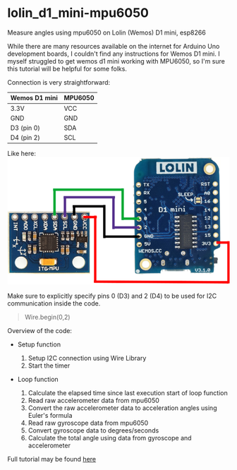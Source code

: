 # lolin_d1_mini-mpu6050
Measure angles using mpu6050 on Lolin (Wemos) D1 mini, esp8266

While there are many resources available on the internet for Arduino Uno development boards, I couldn't find any instructions for Wemos D1 mini. I myself struggled to get wemos d1 mini working with MPU6050, so I'm sure this tutorial will be helpful for some folks.

Connection is very straightforward:

Wemos D1 mini |  MPU6050
------------- | ---------
3.3V | VCC
GND | GND
D3 (pin 0) | SDA
D4 (pin 2) | SCL

Like here: 
![pinout schematic](lolin_d1_mini_mpu6050.png)

Make sure to explicitly specify pins 0 (D3) and 2 (D4) to be used for I2C communication inside the code.
>Wire.begin(0,2)

Overview of the code:

* Setup function
    1. Setup I2C connection using Wire Library
    2. Start the timer
    
* Loop function
    1. Calculate the elapsed time since last execution start of loop function
    2. Read raw accelerometer data from mpu6050
    3. Convert the raw accelerometer data to acceleration angles using Euler's formula
    4. Read raw gyroscope data from mpu6050
    5. Convert gyroscope data to degrees/seconds
    6. Calculate the total angle using data from gyroscope and accelerometer

Full tutorial may be found [here](https://bekspace.com/posts/201901/d1-mini-mpu.html)
